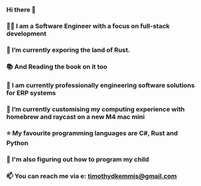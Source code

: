 ### Hi there 👋
### 👨‍💻 I am a Software Engineer with a focus on full-stack development 
### 🌱 I’m currently exporing the land of Rust.
### 📚 And Reading the book on it too
### 💼 I am currently professionally engineering software solutions for ERP systems
###  I’m currently customising my computing experience with homebrew and raycast on a new M4 mac mini
### ⭐ My favourite programming languages are C#, Rust and Python
### 👶 I'm also figuring out how to program my child
### 📫 You can reach me via e: timothydkemmis@gmail.com

<!--
**kemmojr/kemmojr** is a ✨ _special_ ✨ repository because its `README.md` (this file) appears on your GitHub profile.

Here are some ideas to get you started:

- 🔭 I’m currently working on ...
- 🌱 I’m currently learning ...
- 👯 I’m looking to collaborate on ...
- 🤔 I’m looking for help with ...
- 💬 Ask me about ...
- 📫 How to reach me: ...
- 😄 Pronouns: ...
- ⚡ Fun fact: ...
-->

